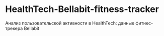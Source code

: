 # HealthTech-Bellabit-fitness-tracker
Анализ пользовательской активности в HealthTech: данные фитнес-трекера Bellabit  
